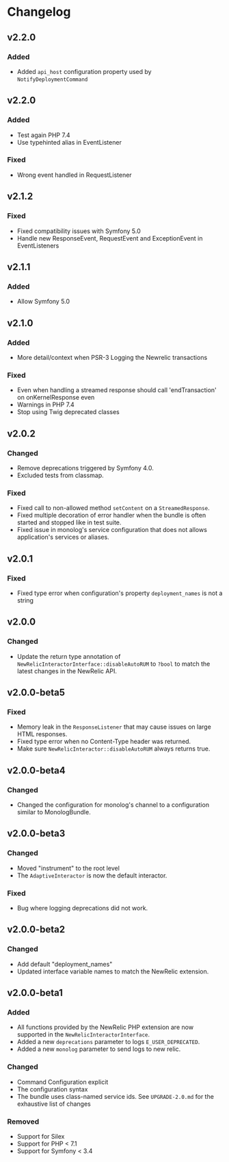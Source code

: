 # Changelog

## v2.2.0

### Added

- Added `api_host` configuration property used by `NotifyDeploymentCommand`

## v2.2.0

### Added

- Test again PHP 7.4
- Use typehinted alias in EventListener

### Fixed

- Wrong event handled in RequestListener

## v2.1.2

### Fixed

- Fixed compatibility issues with Symfony 5.0
- Handle new ResponseEvent, RequestEvent and ExceptionEvent in EventListeners

## v2.1.1

### Added

- Allow Symfony 5.0

## v2.1.0

### Added

- More detail/context when PSR-3 Logging the Newrelic transactions

### Fixed

- Even when handling a streamed response should call 'endTransaction' on onKernelResponse even
- Warnings in PHP 7.4
- Stop using Twig deprecated classes

## v2.0.2

### Changed

- Remove deprecations triggered by Symfony 4.0.
- Excluded tests from classmap.

### Fixed

- Fixed call to non-allowed method `setContent` on a `StreamedResponse`.
- Fixed multiple decoration of error handler when the bundle is often started and stopped like in test suite.
- Fixed issue in monolog's service configuration that does not allows application's services or aliases.

## v2.0.1

### Fixed

- Fixed type error when configuration's property `deployment_names` is not a string

## v2.0.0

### Changed

- Update the return type annotation of `NewRelicInteractorInterface::disableAutoRUM` to `?bool`
  to match the latest changes in the NewRelic API.

## v2.0.0-beta5

### Fixed

- Memory leak in the `ResponseListener` that may cause issues on large HTML responses.
- Fixed type error when no Content-Type header was returned.
- Make sure `NewRelicInteractor::disableAutoRUM` always returns true.

## v2.0.0-beta4

### Changed

- Changed the configuration for monolog's channel to a configuration similar to MonologBundle.

## v2.0.0-beta3

### Changed

- Moved "instrument" to the root level
- The `AdaptiveInteractor` is now the default interactor.

### Fixed

- Bug where logging deprecations did not work.

## v2.0.0-beta2

### Changed

- Add default "deployment_names"
- Updated interface variable names to match the NewRelic extension.


## v2.0.0-beta1

### Added

- All functions provided by the NewRelic PHP extension are now supported in the `NewRelicInteractorInterface`.
- Added a new `deprecations` parameter to logs `E_USER_DEPRECATED`.
- Added a new `monolog` parameter to send logs to new relic.

### Changed

- Command Configuration explicit
- The configuration syntax
- The bundle uses class-named service ids. See `UPGRADE-2.0.md` for the exhaustive list of changes

### Removed

- Support for Silex
- Support for PHP < 7.1
- Support for Symfony < 3.4
